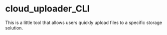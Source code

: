 # cloud_uploader_CLI
This is a little tool that allows users quickly upload files to a specific storage solution.
